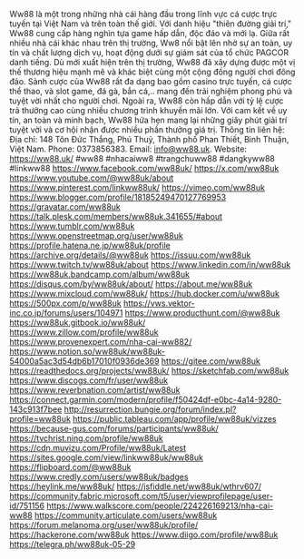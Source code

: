 Ww88 là một trong những nhà cái hàng đầu trong lĩnh vực cá cược trực tuyến tại Việt Nam và trên toàn thế giới. Với danh hiệu "thiên đường giải trí," Ww88 cung cấp hàng nghìn tựa game hấp dẫn, độc đáo và mới lạ.
Giữa rất nhiều nhà cái khác nhau trên thị trường, Ww8 nổi bật lên nhờ sự an toàn, uy tín và chất lượng dịch vụ, hoạt động dưới sự giám sát của tổ chức PAGCOR danh tiếng. Dù mới xuất hiện trên thị trường, Ww88 đã xây dựng được một vị thế thương hiệu mạnh mẽ và khác biệt cùng một cộng đồng người chơi đông đảo. Sảnh cược của Ww88 rất đa dạng bao gồm casino trực tuyến, cá cược thể thao, và slot game, đá gà, bắn cá,.. mang đến trải nghiệm phong phú và tuyệt vời nhất cho người chơi.
Ngoài ra, Ww88 còn hấp dẫn với tỷ lệ cược trả thưởng cao cùng nhiều chương trình khuyến mãi lớn. Với cam kết về uy tín, an toàn và minh bạch, Ww88 hứa hẹn mang lại những giây phút giải trí tuyệt vời và cơ hội nhận được nhiều phần thưởng giá trị.
Thông tin liên hệ:
Địa chỉ: 148 Tôn Đức Thắng, Phú Thuỷ, Thành phố Phan Thiết, Bình Thuận, Việt Nam.
Phone: 0373856383.
Email: info@ww88.uk.
Website: https://ww88.uk/
#ww88 #nhacaiww8 #trangchuww88 #dangkyww88 #linkww88
https://www.facebook.com/ww88uk/
https://x.com/ww88uk
https://www.youtube.com/@ww88uk/about
https://www.pinterest.com/linkww88uk/
https://vimeo.com/ww88uk
https://www.blogger.com/profile/18185249470127769953
https://gravatar.com/ww88uk
https://talk.plesk.com/members/ww88uk.341655/#about
https://www.tumblr.com/ww88uk
https://www.openstreetmap.org/user/ww88uk
https://profile.hatena.ne.jp/ww88uk/profile
https://archive.org/details/@ww88uk
https://issuu.com/ww88uk
https://www.twitch.tv/ww88uk/about
https://www.linkedin.com/in/ww88uk
https://ww88uk.bandcamp.com/album/ww88uk
https://disqus.com/by/ww88uk/about/
https://about.me/ww88uk
https://www.mixcloud.com/ww88uk/
https://hub.docker.com/u/ww88uk
https://500px.com/p/ww88uk
https://vws.vektor-inc.co.jp/forums/users/104971
https://www.producthunt.com/@ww88uk
https://ww88uk.gitbook.io/ww88uk/
https://www.zillow.com/profile/ww88uk
https://www.provenexpert.com/nha-cai-ww882/
https://www.notion.so/ww88uk/ww88uk-54000a5ac3d54db6b17010f0936de369
https://gitee.com/ww88uk
https://readthedocs.org/projects/ww88uk/
https://sketchfab.com/ww88uk
https://www.discogs.com/fr/user/ww88uk
https://www.reverbnation.com/artist/ww88uk
https://connect.garmin.com/modern/profile/f50424df-e0bc-4a14-9280-143c913f7bee
http://resurrection.bungie.org/forum/index.pl?profile=ww88uk
https://public.tableau.com/app/profile/ww88uk/vizzes
https://because-gus.com/forums/participants/ww88uk/
https://tvchrist.ning.com/profile/ww88uk
https://cdn.muvizu.com/Profile/ww88uk/Latest
https://sites.google.com/view/linkww88uk/ww88uk
https://flipboard.com/@ww88uk
https://www.credly.com/users/ww88uk/badges
https://heylink.me/ww88uk/
https://jsfiddle.net/ww88uk/wthrv607/
https://community.fabric.microsoft.com/t5/user/viewprofilepage/user-id/751156
https://www.walkscore.com/people/224226169213/nha-cai-ww88
https://community.articulate.com/users/ww88uk
https://forum.melanoma.org/user/ww88uk/profile/
https://hackerone.com/ww88uk
https://www.diigo.com/profile/ww88uk
https://telegra.ph/ww88uk-05-29
